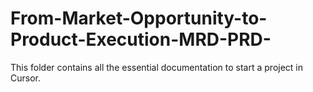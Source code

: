 # From-Market-Opportunity-to-Product-Execution-MRD-PRD-
This folder contains all the essential documentation to start a project in Cursor.
